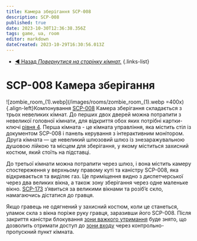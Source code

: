 ```yaml
---
title: Камера зберігання SCP-008
description: SCP-008
published: true
date: 2023-10-30T12:36:38.356Z
tags: game, ua, room
editor: markdown
dateCreated: 2023-10-29T16:30:56.013Z
---
```



- [:arrow_backward: Назад *Повернутися на сторінку кімнат.*](/uk/game/rooms#zones)
{.links-list}
# SCP-008 Камера зберігання
![zombie_room_(1).webp](/images/rooms/zombie_room_(1).webp =400x){.align-left}Компонування [SCP-008](/uk/game/rooms/008) Камера зберігання складається з трьох невеликих кімнат. До перших двох дверей можна потрапити з невеликої головної кімнати, для відкриття обох яких потрібні картки-ключі [рівня 4](/uk/game/items/Keycards). Перша кімната - це кімната управління, яка містить стіл із документом SCP-008 і панель керування з інтерактивним монітором. Друга кімната — це невеликий шлюзовий шлюз із знезаражувальною душовою лійкою та місцем для зберігання, у якому міститься захисний костюм, який стоїть на підставці.

До третьої кімнати можна потрапити через шлюз, і вона містить камеру спостереження у верхньому правому куті та каністру SCP-008, яка відкривається та виділяє газ. Це приміщення видно з диспетчерської через два великих вікна, а також зону зберігання через одне маленьке вікно. [SCP-173](/uk/game/scps/173) з’явиться за великими вікнами та розіб’є скло, намагаючись дістатися до гравця.

Якщо гравець не одягнений у захисний костюм, коли це станеться, уламок скла з вікна поріже руку гравця, заразивши його SCP-008. Після закриття каністри блокування [зони важкого утримання](/uk/game/rooms/hcz) буде знято, що дозволить отримати доступ до [зони входу](/uk/game/rooms/ent) через контрольно-пропускний пункт кімната.

